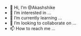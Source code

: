 - 👋 Hi, I’m @Akashshike
- 👀 I’m interested in ...
- 🌱 I’m currently learning ...
- 💞️ I’m looking to collaborate on ...
- 📫 How to reach me ...

<!---
Akashshike/Akashshike is a ✨ special ✨ repository because its `README.md` (this file) appears on your GitHub profile.
You can click the Preview link to take a look at your changes.
--->
